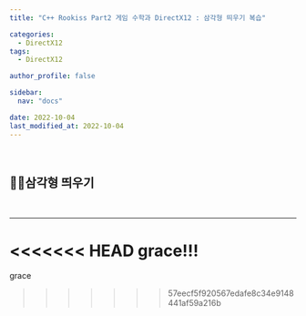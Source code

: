 ```yaml
---
title: "C++ Rookiss Part2 게임 수학과 DirectX12 : 삼각형 띄우기 복습"

categories:
  - DirectX12
tags:
  - DirectX12

author_profile: false

sidebar:
  nav: "docs"

date: 2022-10-04
last_modified_at: 2022-10-04
---
```


<br>


## 🙇‍♀️삼각형 띄우기

<br>


---

<<<<<<< HEAD
grace!!!
=======
grace
>>>>>>> 57eecf5f920567edafe8c34e9148441af59a216b
